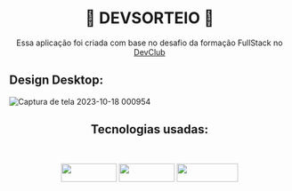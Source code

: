 
<h1 align="center"> 🎲 DEVSORTEIO 🎲  </h1>

<p align="center">Essa aplicação foi criada com base no desafio da formação FullStack no <a href="https://rodolfomori.com.br/devclub">DevClub</a></p>


## Design Desktop:

![Captura de tela 2023-10-18 000954](https://github.com/elaurenti/devsorteio/assets/95755701/c1bb02d9-a865-411d-92b7-e3405f0b4eeb)

<h2 align="center">Tecnologias usadas:</h2>
<br>
<p align="center">
<img src="https://img.shields.io/badge/HTML5-E34F26?style=for-the-badge&logo=html5&logoColor=white" width="100" height="33">
<img src="https://img.shields.io/badge/CSS3-1572B6?style=for-the-badge&logo=css3&logoColor=white" width="100" height="33">
<img src="https://img.shields.io/badge/JavaScript-323330?style=for-the-badge&logo=javascript&logoColor=F7DF1E" width="110" height="33">
</p>
<br>
